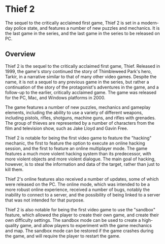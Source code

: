 # Thief 2

The sequel to the critically acclaimed first game, Thief 2 is set in a modern-day police state, and features a number of new puzzles and mechanics. It is the last game in the series, and the last game in the series to be released on PC.

## Overview

Thief 2 is the sequel to the critically acclaimed first game, Thief. Released in 1999, the game's story continued the story of Thimbleweed Park's hero, Tarkir, in a narrative similar to that of many other video games. Despite the name, it is not a sequel to any previous game in the series, but rather a continuation of the story of the protagonist's adventures in the game, and a follow-up to the earlier, critically acclaimed game. The game was released for the PC, Mac, and Windows platforms in 2000.

The game features a number of new puzzles, mechanics and gameplay elements, including the ability to use a variety of different weapons, including pistols, rifles, shotguns, machine guns, and rifles with grenades. The group of thieves are represented by a number of characters from the film and television show, such as Jake Lloyd and Gavin Free.

Thief 2 is notable for being the first video game to feature the "hacking" mechanic, the first to feature the option to execute an online hacking session, and the first to feature an online multiplayer mode. The game features a much more violent hacking system than its predecessor, with more violent objects and more violent dialogue. The main goal of hacking, however, is to steal the information and data of the target, rather than just to kill them.

Thief 2's online features also received a number of updates, some of which were released on the PC. The online mode, which was intended to be a more robust online experience, received a number of bugs, notably the inability to connect to a server, and the possibility of being linked to a server that was not intended for that purpose.

Thief 2 is also notable for being the first video game to use the "sandbox" feature, which allowed the player to create their own game, and create their own difficulty settings. The sandbox mode can be used to create a high-quality game, and allow players to experiment with the game mechanics and map. The sandbox mode can be restored if the game crashes during the game, and will require the player to restart the game.